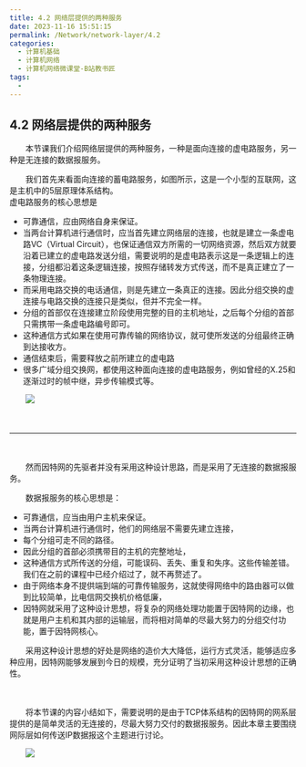 ```yaml
---
title: 4.2 网络层提供的两种服务
date: 2023-11-16 15:51:15
permalink: /Network/network-layer/4.2
categories:
  - 计算机基础
  - 计算机网络
  - 计算机网络微课堂-B站教书匠
tags:
  - 
---
```


## 4.2 网络层提供的两种服务

　　本节课我们介绍网络层提供的两种服务，一种是面向连接的虚电路服务，另一种是无连接的数据报服务。
<!-- more -->

　　我们首先来看面向连接的蓄电路服务，如图所示，这是一个小型的互联网，这是主机中的5层原理体系结构。  
虚电路服务的核心思想是

* 可靠通信，应由网络自身来保证。
* 当两台计算机进行通信时，应当首先建立网络层的连接，也就是建立一条虚电路VC（Virtual Circuit），也保证通信双方所需的一切网络资源，然后双方就要沿着已建立的虚电路发送分组，需要说明的是虚电路表示这是一条逻辑上的连接，分组都沿着这条逻辑连接，按照存储转发方式传送，而不是真正建立了一条物理连接。
* 而采用电路交换的电话通信，则是先建立一条真正的连接。因此分组交换的虚连接与电路交换的连接只是类似，但并不完全一样。
* 分组的首部仅在连接建立阶段使用完整的目的主机地址，之后每个分组的首部只需携带一条虚电路编号即可。
* 这种通信方式如果在使用可靠传输的网络协议，就可使所发送的分组最终正确到达接收方。
* 通信结束后，需要释放之前所建立的虚电路
* 很多广域分组交换网，都使用这种面向连接的虚电路服务，例如曾经的X.25和逐渐过时的帧中继，异步传输模式等。

　　![](https://image.peterjxl.com/blog/image-20211215203931-6udznks.png)

　　‍

---

　　‍

　　然而因特网的先驱者并没有采用这种设计思路，而是采用了无连接的数据报服务。

　　数据报服务的核心思想是：

* 可靠通信，应当由用户主机来保证。
* 当两台计算机进行通信时，他们的网络层不需要先建立连接，
* 每个分组可走不同的路径。
* 因此分组的首部必须携带目的主机的完整地址，
* 这种通信方式所传送的分组，可能误码、丢失、重复和失序。这些传输差错。我们在之前的课程中已经介绍过了，就不再赘述了。
* 由于网络本身不提供端到端的可靠传输服务，这就使得网络中的路由器可以做到比较简单，比电信网交换机价格低廉，
* 因特网就采用了这种设计思想，将复杂的网络处理功能置于因特网的边缘，也就是用户主机和其内部的运输层，而将相对简单的尽最大努力的分组交付功能，置于因特网核心。

　　采用这种设计思想的好处是网络的造价大大降低，运行方式灵活，能够适应多种应用，因特网能够发展到今日的规模，充分证明了当初采用这种设计思想的正确性。

　　‍

　　将本节课的内容小结如下，需要说明的是由于TCP体系结构的因特网的网系层提供的是简单灵活的无连接的，尽最大努力交付的数据报服务。因此本章主要围绕网际层如何传送IP数据报这个主题进行讨论。

　　![](https://image.peterjxl.com/blog/image-20211215204144-et14wmu.png)

　　‍

　　‍
